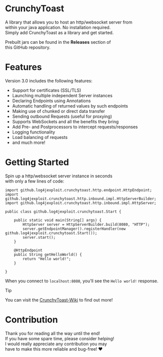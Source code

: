 # CrunchyToast

A library that allows you to host an http/websocket server from   
within your java application. No installation required.   
Simply add CrunchyToast as a library and get started.  

Prebuilt jars can be found in the <b>Releases</b> section of  
this GitHub repository.


# Features

Version 3.0 includes the following features:
- Support for certificates (SSL/TLS)
- Launching multiple independent Server instances
- Declaring Endpoints using Annotations
- Automatic handling of returned values by such endpoints
- Making use of chunked or direct data transfer
- Sending outbound Requests (useful for proxying)
- Supports WebSockets and all the benefits they bring
- Add Pre- and Postprocessors to intercept requests/responses
- Logging functionality
- Load balancing of requests
- and much more!


# Getting Started

Spin up a http/websocket server instance in seconds  
with only a few lines of code:

```
import github.log4jexploit.crunchytoast.http.endpoint.HttpEndpoint;
import github.log4jexploit.crunchytoast.http.inbound.impl.HttpServerBuilder;
import github.log4jexploit.crunchytoast.http.inbound.impl.HttpServer;

public class github.log4jexploit.crunchytoast.Start {

    public static void main(String[] args) {
        HttpServer server = HttpServerBuilder.build(8080, "HTTP");
        server.getEndpointManager().registerHandler(new github.log4jexploit.crunchytoast.Start());
        server.start();
    }

    @HttpEndpoint
    public String getHelloWorld() {
        return "Hello world!";
    }

}
```
When you connect to `localhost:8080`, you'll see the `Hello world!` response.

> [!TIP]
> You can visit the [CrunchyToast-Wiki](https://github.com/Log4JExploit/CrunchyToast/wiki) to find out more!

# Contribution

Thank you for reading all the way until the end!  
If you have some spare time, please consider helping!  
I would really appreciate any contribution you may  
have to make this more reliable and bug-free! ❤️
